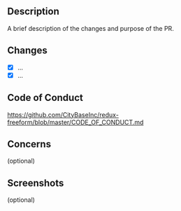 ## Description
A brief description of the changes and purpose of the PR.

## Changes
- [x] ...
- [x] ...

## Code of Conduct
https://github.com/CityBaseInc/redux-freeform/blob/master/CODE_OF_CONDUCT.md

## Concerns
(optional)

## Screenshots
(optional)

